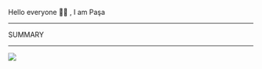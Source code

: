 Hello everyone 👋🏻 , I am Paşa

<hr width="500"/>

<span >SUMMARY</span>

<hr  width="500"/>

<div display="flex";justifyContent="center.">

![](https://github-readme-streak-stats.herokuapp.com/?user=pasaismihan&theme=vue&hide_border=true)<br/>


</div>
